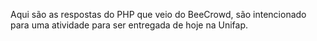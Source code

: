 Aqui são as respostas do PHP que veio do BeeCrowd, são intencionado para uma atividade para ser entregada de hoje na Unifap.

